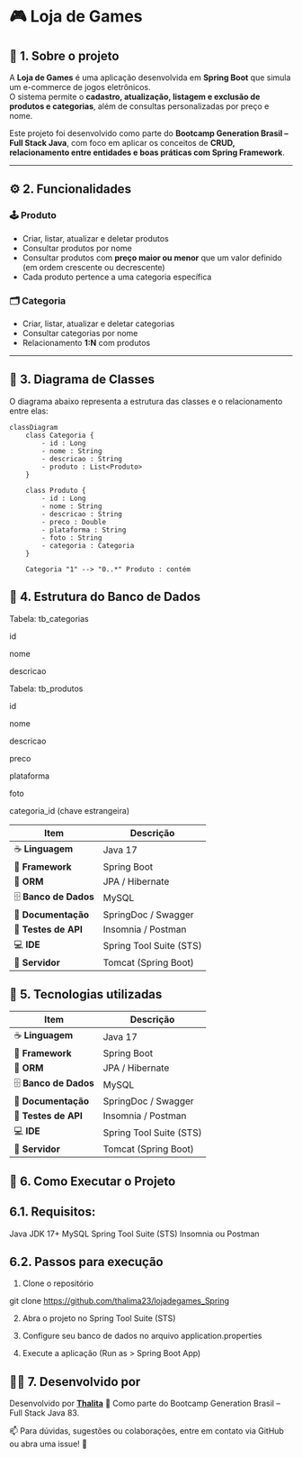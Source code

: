 # 🎮 Loja de Games

## 🧩 1. Sobre o projeto

A **Loja de Games** é uma aplicação desenvolvida em **Spring Boot** que simula um e-commerce de jogos eletrônicos.  
O sistema permite o **cadastro, atualização, listagem e exclusão de produtos e categorias**, além de consultas personalizadas por preço e nome.

Este projeto foi desenvolvido como parte do **Bootcamp Generation Brasil – Full Stack Java**, com foco em aplicar os conceitos de **CRUD, relacionamento entre entidades e boas práticas com Spring Framework**.

---

## ⚙️ 2. Funcionalidades

### 🕹️ Produto
- Criar, listar, atualizar e deletar produtos  
- Consultar produtos por nome  
- Consultar produtos com **preço maior ou menor** que um valor definido (em ordem crescente ou decrescente)  
- Cada produto pertence a uma categoria específica  

### 🗂️ Categoria
- Criar, listar, atualizar e deletar categorias  
- Consultar categorias por nome  
- Relacionamento **1:N** com produtos

---

## 🧱 3. Diagrama de Classes

O diagrama abaixo representa a estrutura das classes e o relacionamento entre elas:

```mermaid
classDiagram
    class Categoria {
        - id : Long
        - nome : String
        - descricao : String
        - produto : List<Produto>
    }

    class Produto {
        - id : Long
        - nome : String
        - descricao : String
        - preco : Double
        - plataforma : String
        - foto : String
        - categoria : Categoria
    }

    Categoria "1" --> "0..*" Produto : contém
```

## 💾 4. Estrutura do Banco de Dados

Tabela: tb_categorias

id

nome

descricao

Tabela: tb_produtos

id

nome

descricao

preco

plataforma

foto

categoria_id (chave estrangeira)

| Item                   | Descrição               |
| ---------------------- | ----------------------- |
| ☕ **Linguagem**        | Java 17                 |
| 🌱 **Framework**       | Spring Boot             |
| 🧩 **ORM**             | JPA / Hibernate         |
| 🗄️ **Banco de Dados** | MySQL                   |
| 🧾 **Documentação**    | SpringDoc / Swagger     |
| 🧪 **Testes de API**   | Insomnia / Postman      |
| 💻 **IDE**             | Spring Tool Suite (STS) |
| 🚀 **Servidor**        | Tomcat (Spring Boot)    |

## 🧰 5. Tecnologias utilizadas

| Item                   | Descrição               |
| ---------------------- | ----------------------- |
| ☕ **Linguagem**        | Java 17                 |
| 🌱 **Framework**       | Spring Boot             |
| 🧩 **ORM**             | JPA / Hibernate         |
| 🗄️ **Banco de Dados** | MySQL                   |
| 🧾 **Documentação**    | SpringDoc / Swagger     |
| 🧪 **Testes de API**   | Insomnia / Postman      |
| 💻 **IDE**             | Spring Tool Suite (STS) |
| 🚀 **Servidor**        | Tomcat (Spring Boot)    |

## 🚀 6. Como Executar o Projeto

## 6.1. Requisitos:

Java JDK 17+
MySQL
Spring Tool Suite (STS)
Insomnia ou Postman

## 6.2. Passos para execução

1. Clone o repositório

git clone https://github.com/thalima23/lojadegames_Spring


2. Abra o projeto no Spring Tool Suite (STS)

3. Configure seu banco de dados no arquivo application.properties

4. Execute a aplicação (Run as > Spring Boot App)

## 👩‍💻 7. Desenvolvido por

Desenvolvido por [**Thalita**](https://github.com/rafaelq80) 💜
Como parte do Bootcamp Generation Brasil – Full Stack Java 83.

📫 Para dúvidas, sugestões ou colaborações, entre em contato via GitHub ou abra uma issue! 🚀
